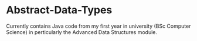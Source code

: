 # Abstract-Data-Types
Currently contains Java code from my first year in university (BSc Computer Science) in perticularly the Advanced Data Structures module.
